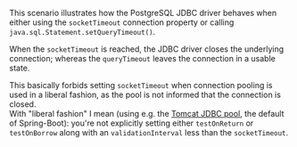 This scenario illustrates how the PostgreSQL JDBC driver behaves when either using the `socketTimeout` connection property or calling `java.sql.Statement.setQueryTimeout()`.

When the `socketTimeout` is reached, the JDBC driver closes the underlying connection; whereas the `queryTimeout` leaves the connection in a usable state.

This basically forbids setting `socketTimeout` when connection pooling is used in a liberal fashion, as the pool is not informed that the connection is closed.  
With "liberal fashion" I mean (using e.g. the [Tomcat JDBC pool](https://tomcat.apache.org/tomcat-8.0-doc/jdbc-pool.html), the default of Spring-Boot): you're not explicitly setting either `testOnReturn` or `testOnBorrow` along with an `validationInterval` less than the `socketTimeout`.
